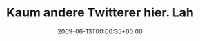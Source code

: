 ---
retweeted: false
source: <a href="http://twitter.com" rel="nofollow">Twitter Web Client</a>
entities:
  hashtags:
  - text: a9
    indices:
    - '55'
    - '58'
  symbols: []
  user_mentions: []
  urls: []
display_text_range:
- '0'
- '59'
favorite_count: '0'
id_str: '2147569577'
truncated: false
retweet_count: '0'
id: '2147569577'
created_at: Sat Jun 13 00:00:35 +0000 2009
favorited: false
full_text: 'Kaum andere Twitterer hier. Lahme Veranstaltung, diese #a9.'
lang: de
tags:
- a9
- pesos:twitter
date: '2009-06-13T00:00:35+00:00'
src: https://twitter.com/bascht/status/2147569577
original_url: https://twitter.com/bascht/status/2147569577
type: twitter_tweet
text: 'Kaum andere Twitterer hier. Lahme Veranstaltung, diese #a9.'
title: Kaum andere Twitterer hier. Lah

---